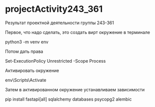 # projectActivity243_361
Результат проектной деятельности группы 243-361




Первое, что надо сделать, это создать вирт окружение в терминале

python3 -m venv env


Потом дать права


Set-ExecutionPolicy Unrestricted -Scope Process


Активировать окружение


env\Scripts\Activate


Затем в активированном окружение устанавливаем зависимости


pip install fastapi[all] sqlalchemy databases psycopg2 alembic


